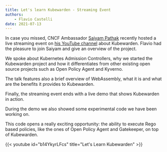 ```yaml
---
title: Let's learn Kubewarden - Streaming Event
authors:
    - Flavio Castelli
date: 2021-07-13
---
```


In case you missed, CNCF Ambassador [Saiyam Pathak](https://twitter.com/SaiyamPathak)
recently hosted a live streaming event on [his YouTube channel](https://www.youtube.com/saiyam911) about Kubewarden.
Flavio had the pleasure to join Saiyam and give an overview of the project.

We spoke about Kubernetes Admission Controllers, why we started the Kubewarden
project and how it differentiates from other existing open source projects such
as Open Policy Agent and Kyverno.

The talk features also a brief overview of WebAssembly, what it is and what are
the benefits it provides to Kubewarden.

Finally, the streaming event ends with a live demo that shows Kubewarden in
action.

During the demo we also showed some experimental code we have been working on.

This code opens a really exciting opportunity: the ability
to execute Rego based policies, like the ones of Open Policy Agent and Gatekeeper,
on top of Kubewarden.

{{< youtube id="b14YkyrLFcs" title="Let's Learn Kubewarden" >}}
